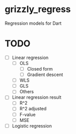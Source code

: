 # grizzly_regress

Regression models for Dart

# TODO

- [ ] Linear regression
    - [ ] OLS
        - [ ] Closed form
        - [ ] Gradient descent
    - [ ] WLS
    - [ ] GLS
    - [ ] Others
- [ ] Linear regression result
    - [ ] R^2
    - [ ] R^2 adjusted
    - [ ] F-value
    - [ ] MSE
- [ ] Logistic regression

